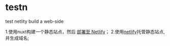 # testn
test netlity build a web-side

1.使用nuxt构建一个静态站点，然后 [部署至 Netlify](https://zh.nuxtjs.org/faq/netlify-deployment/#%E5%85%A5%E9%97%A8 '部署地址')；
2.使用[netlify](https://www.cnblogs.com/codernie/p/9062104.html 'netlify')托管静态站点,并生成域名;
